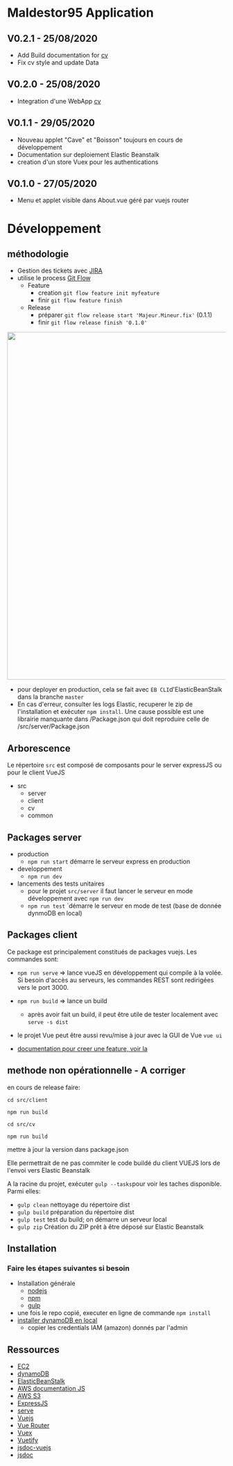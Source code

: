 # Maldestor95 Application
## V0.2.1  - 25/08/2020

* Add Build documentation for [cv](./src/cv/readme.md)
* Fix cv style and update Data

## V0.2.0  - 25/08/2020
* Integration d'une WebApp [cv](./src/cv/readme.md)

## V0.1.1 - 29/05/2020
* Nouveau applet "Cave" et "Boisson" toujours en cours de développement
* Documentation sur deploiement Elastic Beanstalk 
* creation d'un store Vuex pour les authentications

## V0.1.0 - 27/05/2020
* Menu et applet visible dans About.vue géré par vuejs router

# Développement

## méthodologie
 * Gestion des tickets avec [JIRA](https://maldestor95.atlassian.net/secure/RapidBoard.jspa?rapidView=1&projectKey=NODE)
 * utilise le process [Git Flow](https://www.atlassian.com/fr/git/tutorials/comparing-workflows/gitflow-workflow)
   * Feature
      * creation `git flow feature init myfeature`
      * finir  `git flow feature finish`
   * Release
      * préparer `git flow release start 'Majeur.Mineur.fix'`  (0.1.1)
      * finir `git flow release finish '0.1.0'`

<img src="https://wac-cdn.atlassian.com/dam/jcr:a9cea7b7-23c3-41a7-a4e0-affa053d9ea7/04%20(1).svg?cdnVersion=1040" width="800">

 * pour deployer en production, cela se fait avec `EB CLI`d'ElasticBeanStalk dans la branche `master`
 * En cas d'erreur, consulter les logs Elastic, recuperer le zip de l'installation et exécuter `npm install`. Une cause possible est une librairie manquante dans /Package.json  qui doit reproduire celle de /src/server/Package.json
## Arborescence
Le répertoire `src` est composé de composants pour le server expressJS ou pour le client VueJS
* src
    * server  
    * client
    * cv
    * common


## Packages server
* production
    * `npm run start` démarre le serveur express en production
* developpement
    * `npm run dev` 
*  lancements des tests unitaires
    * pour le projet `src/server` il faut lancer le serveur en mode développement avec `npm run dev` 
    * `npm run test` `démarre le serveur en mode de test  (base de donnée dynmoDB en local)

## Packages client
Ce package est principalement constitués de packages vuejs. Les commandes sont:
*  `npm run serve`  => lance vueJS en développement qui compile à la volée. Si besoin d'accès au serveurs, les commandes REST sont redirigées vers le port 3000.
*  `npm run build`  => lance un build
    * après avoir fait un build, il peut être utile de tester localement avec `serve -s dist`    
* le projet Vue peut être aussi revu/mise à jour avec la GUI de Vue  `vue ui`

* [documentation pour creer une feature, voir la](./doc/createfeature.md)

## methode non opérationnelle - A corriger 

en cours de release faire:

`cd src/client`

`npm run build`

`cd src/cv`

`npm run build`

mettre à jour la version dans package.json

Elle permettrait de ne pas commiter le code buildé du client VUEJS lors de l'envoi vers Elastic Beanstalk

A la racine du projet, exécuter `gulp --tasks`pour voir les taches disponible. Parmi elles:
* `gulp clean`  nettoyage du répertoire dist
* `gulp build` préparation du répertoire dist
* `gulp test`  test du build; on démarre un serveur local
* `gulp zip`  Création du ZIP prêt à être déposé sur Elastic Beanstalk


## Installation

### Faire les étapes suivantes si besoin
    
* Installation générale
  * [nodejs](https://nodejs.org/en/)
  * [npm](https://www.npmjs.com/) 
  * [gulp](https://gulpjs.com/)
* une fois le repo copié, executer en ligne de commande `npm install`
* [installer dynamoDB en local](https://docs.aws.amazon.com/fr_fr/amazondynamodb/latest/developerguide/DynamoDBLocal.DownloadingAndRunning.html)
    * copier les credentials IAM (amazon) donnés par l'admin

## Ressources

* [EC2](https://docs.aws.amazon.com/fr_fr/ec2/?id=docs_gateway)
* [dynamoDB](https://docs.aws.amazon.com/fr_fr/dynamodb/?id=docs_gateway)
* [ElasticBeanStalk](https://docs.aws.amazon.com/fr_fr/elastic-beanstalk/?id=docs_gateway)
* [AWS documentation JS](https://docs.aws.amazon.com/AWSJavaScriptSDK/latest/index.html)
* [AWS S3](https://docs.aws.amazon.com/AWSJavaScriptSDK/latest/AWS/S3.html)
* [ExpressJS](https://expressjs.com/)
* [serve](https://www.npmjs.com/package/serve)
* [Vuejs](https://vuejs.org/)
* [Vue Router](https://router.vuejs.org/)
* [Vuex](https://vuex.vuejs.org/)
* [Vuetify](https://vuetifyjs.com/en/getting-started/quick-start/)
* [jsdoc-vuejs](https://www.npmjs.com/package/jsdoc-vuejs)
* [jsdoc](https://jsdoc.app/)